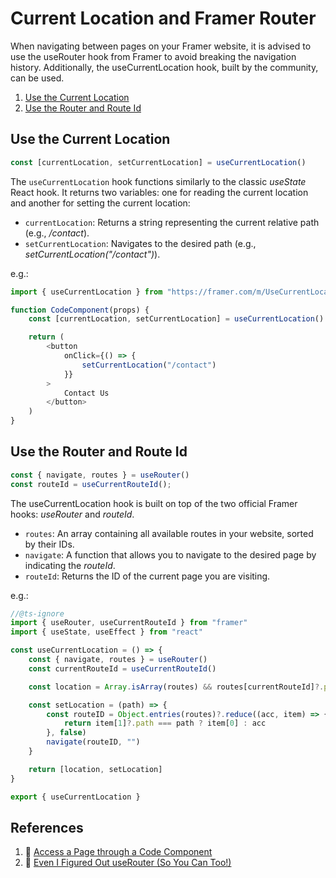 # Current Location and Framer Router

When navigating between pages on your Framer website, it is advised to use the useRouter hook from Framer to avoid breaking the navigation history. Additionally, the useCurrentLocation hook, built by the community, can be used.


1. [Use the Current Location](#useCurrentLocation)
2. [Use the Router and Route Id](#useRouter)



## Use the Current Location

```js
const [currentLocation, setCurrentLocation] = useCurrentLocation()
````
The `useCurrentLocation` hook functions similarly to the classic _useState_ React hook. It returns two variables: one for reading the current location and another for setting the current location:

- `currentLocation`: Returns a string representing the current relative path (e.g., _/contact_).
- `setCurrentLocation`: Navigates to the desired path (e.g., _setCurrentLocation("/contact")_).

e.g.:
```js
import { useCurrentLocation } from "https://framer.com/m/UseCurrentLocation-coQY.js"

function CodeComponent(props) {
    const [currentLocation, setCurrentLocation] = useCurrentLocation()

    return (
        <button
            onClick={() => {
                setCurrentLocation("/contact")
            }}
        >
            Contact Us
        </button>
    )
}
```


## Use the Router and Route Id

```js
const { navigate, routes } = useRouter()
const routeId = useCurrentRouteId();
```
The useCurrentLocation hook is built on top of the two official Framer hooks: _useRouter_ and _routeId_.
- `routes`: An array containing all available routes in your website, sorted by their IDs.
- `navigate`: A function that allows you to navigate to the desired page by indicating the _routeId_.
- `routeId`: Returns the ID of the current page you are visiting.

e.g.:
```js
//@ts-ignore
import { useRouter, useCurrentRouteId } from "framer"
import { useState, useEffect } from "react"

const useCurrentLocation = () => {
    const { navigate, routes } = useRouter()
    const currentRouteId = useCurrentRouteId()

    const location = Array.isArray(routes) && routes[currentRouteId]?.path

    const setLocation = (path) => {
        const routeID = Object.entries(routes)?.reduce((acc, item) => {
            return item[1]?.path === path ? item[0] : acc
        }, false)
        navigate(routeID, "")
    }

    return [location, setLocation]
}

export { useCurrentLocation }

```

## References

1. 💬 [Access a Page through a Code Component](https://www.framer.community/c/developers/access-a-page-through-a-code-component)
2. 💬 [Even I Figured Out useRouter (So You Can Too!)](https://www.framer.community/c/developers/even-i-figured-out-userouter-so-you-can-too)




